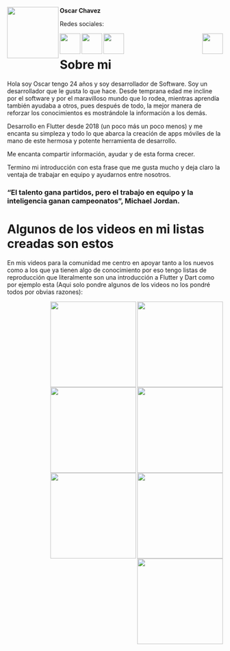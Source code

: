 <!-- Profile Image -->
<img src="https://lh3.googleusercontent.com/ogw/ADGmqu-rQiEtkRZPf-KVCd7m4ufdnRJwWXiBsLV4YTihwg=s32-c-mo" height="120" width="120" align="left"/> **Oscar Chavez**

Redes sociales:
</br>

<a href="https://twitter.com/oscar_ch_b"> <img src="http://assets.stickpng.com/images/580b57fcd9996e24bc43c53e.png" height="48" align="left"/> </a>

<a href="https://www.linkedin.com/in/oscarchb/"> <img src="https://user-images.githubusercontent.com/19904063/117954386-41883f80-b317-11eb-8bfc-d47ac0f8027c.png"  height="48" align="left"/> </a>

<a href="https://www.youtube.com/channel/UCr4jAEWSLAUe1AAoq_70nyg"> <img src="https://upload.wikimedia.org/wikipedia/commons/thumb/0/09/YouTube_full-color_icon_%282017%29.svg/1280px-YouTube_full-color_icon_%282017%29.svg.png" height="48" align="left"/> </a>

<!-- Boton votar -->
<a href="https://github.com/FlutterSpain/quest/issues/1#issuecomment-839987951"> <img src="https://user-images.githubusercontent.com/19904063/117955137-01758c80-b318-11eb-9575-6aba57ba04b5.png" height="48" align="right"/> </a>
<br/>
# Sobre mi

Hola soy Oscar tengo 24 años y soy desarrollador de Software. Soy un desarrollador que le gusta lo que hace. Desde temprana edad me incline por el software y por el maravilloso mundo que lo rodea, mientras aprendía también ayudaba a otros, pues después de todo, la mejor manera de reforzar los conocimientos es mostrándole la información a los demás.

Desarrollo en Flutter desde 2018 (un poco más un poco menos) y me encanta su simpleza y todo lo que abarca la creación de apps móviles de la mano de este hermosa y potente herramienta de desarrollo.

Me encanta compartir información, ayudar y de esta forma crecer.

Termino mi introducción con esta frase que me gusta mucho y deja claro la ventaja de trabajar en equipo y ayudarnos entre nosotros.

### “El talento gana partidos, pero el trabajo en equipo y la inteligencia ganan campeonatos”, Michael Jordan.


# Algunos de los videos en mi listas creadas son estos

En mis videos para la comunidad me centro en apoyar tanto a los nuevos como a los que ya tienen algo de conocimiento por eso tengo listas de reproducción que literalmente son una introducción a Flutter y Dart como por ejemplo esta (Aqui solo pondre algunos de los videos no los pondré todos por obvias razones):

<a style="margin-bottom: 10px;" href="https://www.youtube.com/watch?v=LVhsMHxG0Zs&list=PLuvRaIlbwRWUP8fSdlK9k-cVAflWNZdtK&index=1&t=83s"> 
  <img src="https://i.ytimg.com/vi/LVhsMHxG0Zs/hqdefault.jpg?sqp=-oaymwEbCKgBEF5IVfKriqkDDggBFQAAiEIYAXABwAEG&rs=AOn4CLCAmwoDdEMAnuvQhLmqrEUaPIONZw" height="200" align="right"/> 
</a>

<div></div>

<a style="margin-bottom: 10px;" href="https://www.youtube.com/watch?v=mSyIIBiokb4&list=PLuvRaIlbwRWUP8fSdlK9k-cVAflWNZdtK&index=3&t=68s"> 
  <img src="https://i.ytimg.com/vi/mSyIIBiokb4/hqdefault.jpg?sqp=-oaymwEbCKgBEF5IVfKriqkDDggBFQAAiEIYAXABwAEG&rs=AOn4CLB5UtQ7FcSG8e-02rzddjHWc--Jkg" height="200" align="right"/> 
</a>

<a style="margin-bottom: 10px;" href="https://www.youtube.com/watch?v=GD0i2PGiG_g&list=PLuvRaIlbwRWUP8fSdlK9k-cVAflWNZdtK&index=3&t=27s"> 
  <img src="https://i.ytimg.com/vi/GD0i2PGiG_g/hqdefault.jpg?sqp=-oaymwEbCKgBEF5IVfKriqkDDggBFQAAiEIYAXABwAEG&rs=AOn4CLAGWI_dAIvdpSyx8w9QGTIY08zp_w" height="200" align="right"/> 
</a>

<a style="margin-bottom: 10px;" href="https://www.youtube.com/watch?v=3MhX33GUr78&list=PLuvRaIlbwRWUP8fSdlK9k-cVAflWNZdtK&index=4"> 
  <img src="https://i.ytimg.com/vi/3MhX33GUr78/hqdefault.jpg?sqp=-oaymwEbCKgBEF5IVfKriqkDDggBFQAAiEIYAXABwAEG&rs=AOn4CLAvc3a9bsJmnyYYTz3oSFy-WMR4DQ" height="200" align="right"/> 
</a>

<a style="margin-bottom: 10px;" href="https://www.youtube.com/watch?v=TUH8qxNaYUg&list=PLuvRaIlbwRWUP8fSdlK9k-cVAflWNZdtK&index=5"> 
  <img src="https://i.ytimg.com/vi/TUH8qxNaYUg/hqdefault.jpg?sqp=-oaymwEbCKgBEF5IVfKriqkDDggBFQAAiEIYAXABwAEG&rs=AOn4CLAUcfj-R7fXx6twFzhbLIlHknTHTA" height="200" align="right"/> 
</a>

<a style="margin-bottom: 10px;" href="https://www.youtube.com/watch?v=JeB-zuLa2sA&list=PLuvRaIlbwRWUP8fSdlK9k-cVAflWNZdtK&index=6&t=4s"> 
  <img src="https://i.ytimg.com/vi/JeB-zuLa2sA/hqdefault.jpg?sqp=-oaymwEbCKgBEF5IVfKriqkDDggBFQAAiEIYAXABwAEG&rs=AOn4CLCXs6bFjNmUAd8ANJJl1yLp9Wpzdg" height="200" align="right"/> 
</a>

<a style="margin-bottom: 10px;" href="https://www.youtube.com/watch?v=NwFUISjK-x8&list=PLuvRaIlbwRWV9pd-mkJJ4NC2kB1zZALUh&index=1&t=34s"> 
<img src="https://i.ytimg.com/vi/NwFUISjK-x8/hqdefault.jpg?sqp=-oaymwEbCKgBEF5IVfKriqkDDggBFQAAiEIYAXABwAEG&rs=AOn4CLBGZM3HQPl-M_by-njU-gGxiFVKcA" height="200" align="right"/> 
</a>
